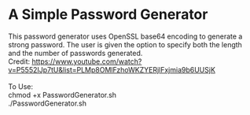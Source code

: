 # A Simple Password Generator
 This password generator uses OpenSSL base64 encoding to generate a strong password. The user is given the option to specify both the length and the number of passwords generated.<br> 
 Credit: https://www.youtube.com/watch?v=P5552IJp7tU&list=PLMp8OMlFzhoWKZYERjlFxjmia9b6UUSjK<br>
 <br>
 To Use:<be>
 <br>
  chmod +x PasswordGenerator.sh<br>
  ./PasswordGenerator.sh
